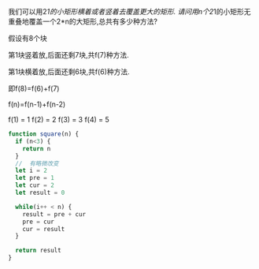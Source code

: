 我们可以用2*1的小矩形横着或者竖着去覆盖更大的矩形. 请问用n个2*1的小矩形无重叠地覆盖一个2*n的大矩形,总共有多少种方法?

假设有8个块

第1块竖着放,后面还剩7块,共f(7)种方法. 

第1块横着放,后面还剩6块,共f(6)种方法. 

即f(8)=f(6)+f(7)

f(n)=f(n-1)+f(n-2)

f(1) = 1
f(2) = 2
f(3) = 3
f(4) = 5

```js
function square(n) {
  if (n<3) {
    return n
  }
  //  有略微改变
  let i = 2
  let pre = 1
  let cur = 2
  let result = 0

  while(i++ < n) {
    result = pre + cur
    pre = cur
    cur = result
  }

  return result
}
```